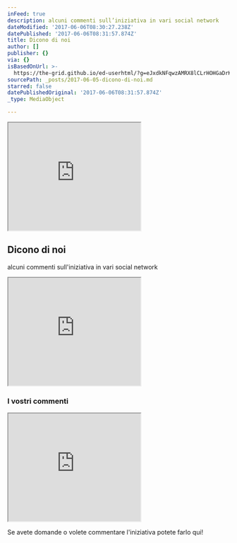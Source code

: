 ```yaml
---
inFeed: true
description: alcuni commenti sull’iniziativa in vari social network
dateModified: '2017-06-06T08:30:27.238Z'
datePublished: '2017-06-06T08:31:57.874Z'
title: Dicono di noi
author: []
publisher: {}
via: {}
isBasedOnUrl: >-
  https://the-grid.github.io/ed-userhtml/?g=eJxdkNFqwzAMRX8lCLrHOHGaDrK6Yy_7gv2A6yixmWsZ2Z3J389L3gYCXYlzL0hXt7B-YJPYKLA5xzQJUUppF23wTvTdGnqI6J-rC0lESrmNNr5bxkXt-Gn4OMnPWv9NdeX1Sm1kish5q_OfPdXej_1wGc9Sdq_y3A0vxc3ZqrHroDkk7NqiW21W0F8kNClvHhXciWfkKVDAN_pBXjyVybp5xlAZw-S9C6uCQNDslx0GBTVP-wp_sQ4pasZgNgWZnwi3qzi-cPsF6FNcKQ
sourcePath: _posts/2017-06-05-dicono-di-noi.md
starred: false
datePublishedOriginal: '2017-06-06T08:31:57.874Z'
_type: MediaObject

---
```

<iframe src="https://the-grid.github.io/ed-userhtml/?g=eJxNkMtqwzAQRff-CuFCLYEjt90VPxaGLrLJKrtSiiyNgpxYChrZNJT-e8fEhe7mcbj3zjTGLcyZNrfDLoaQ8q6paNRlDerorqnjdvY6ueC5KRmWxAr2nTG2qMhG6u2IrGVGniC9XWACn7C_HdXpoCbgKN6fPmqinWX8P9Pf9oaTlGAR0hz9ymxCOoJKsHGkUNNCOkM7Z-6YxKipzatKB-9BJ2mVhiGEs_SQKpc-98cKzVmO-PBlh-nSPj8uEJGOaJcX-ZqvMpRbXlUkj0MwIJ1HiKkHGyLw7S5RZz_cBD2vSUpW3D9SUPXntxuRfAoh6qba_vULDI9uhg" height="244" style=""></iframe>

## Dicono di noi

alcuni commenti sull'iniziativa in vari social network

<iframe src="https://the-grid.github.io/ed-userhtml/?g=eJxdkNFqwzAMRX8lCLrHOHGaDrK6Yy_7gv2A6yixmWsZ2Z3J389L3gYCXYlzL0hXt7B-YJPYKLA5xzQJUUppF23wTvTdGnqI6J-rC0lESrmNNr5bxkXt-Gn4OMnPWv9NdeX1Sm1kish5q_OfPdXej_1wGc9Sdq_y3A0vxc3ZqrHroDkk7NqiW21W0F8kNClvHhXciWfkKVDAN_pBXjyVybp5xlAZw-S9C6uCQNDslx0GBTVP-wp_sQ4pasZgNgWZnwi3qzi-cPsF6FNcKQ" height="244" style=""></iframe>

### I vostri commenti

<iframe src="https://the-grid.github.io/ed-userhtml/?g=eJyzScksU0jOSSwutk1L0k3Oz81NzSspVlJISSxJ1M0oSk2zVcooKSmw0tfPSUzP1ysoyi9ILSqphCrIK80tyC8usVUyVbKzAZpkBwBqpBvZ" height="244" style=""></iframe>

Se avete domande o volete commentare l'iniziativa potete farlo qui!